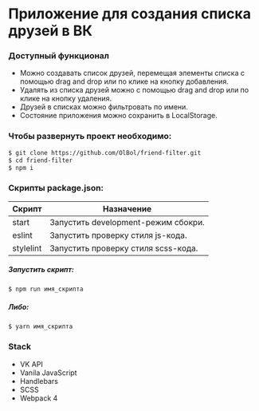 # Приложение для создания списка друзей в ВК
### Доступный функционал
+ Можно создавать список друзей, перемещая элементы списка с помощью drag and drop или по клике на кнопку добавления.
+ Удалять из списка друзей можно с помощью drag and drop или по клике на кнопку удаления.
+ Друзей в списках можно фильтровать по имени.
+ Состояние приложения можно сохранить в LocalStorage.


###  Чтобы развернуть проект необходимо:
```sh
$ git clone https://github.com/OlBol/friend-filter.git
$ cd friend-filter
$ npm i 
```

### Скрипты package.json:

| Скрипт | Назначение |
| ------ | ------ |
| start | Запустить development-режим сбокри. |
| eslint | Запустить проверку стиля js-кода. |
| stylelint | Запустить проверку стиля scss-кода. |

##### Запустить скрипт:
```sh
$ npm run имя_скрипта
```

##### Либо:
```sh
$ yarn имя_скрипта
```

### Stack
+ VK API 
+ Vanila JavaScript
+ Handlebars
+ SCSS
+ Webpack 4

